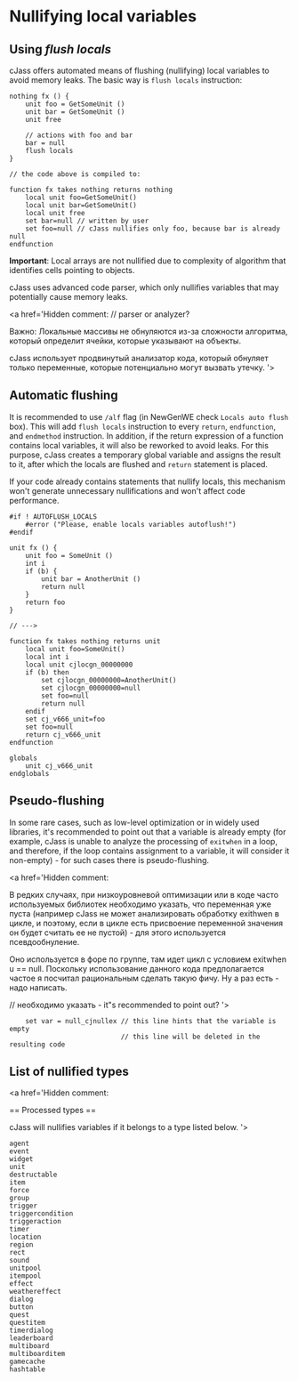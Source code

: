 <a href='Hidden comment: 
Автоматизация рутинной операции обнуления локальных переменных для избежания утечек памяти.
'></a>

# Nullifying local variables #

## Using _flush locals_ ##

cJass offers automated means of flushing (nullifying) local variables to avoid memory leaks. The basic way is `flush locals` instruction:

<a href='Hidden comment: 
cJass предлагает автоматизированные средства обнуления локальных переменных для избежания утечек. Базовое - инструкция flush locals
'></a>
```
nothing fx () {
    unit foo = GetSomeUnit ()
    unit bar = GetSomeUnit ()
    unit free

    // actions with foo and bar
    bar = null
    flush locals
}

// the code above is compiled to:

function fx takes nothing returns nothing
    local unit foo=GetSomeUnit()
    local unit bar=GetSomeUnit()
    local unit free
    set bar=null // written by user
    set foo=null // cJass nullifies only foo, because bar is already null
endfunction
```

**Important**: Local arrays are not nullified due to complexity of algorithm that identifies cells pointing to objects.

cJass uses advanced code parser, which only nullifies variables that may potentially cause memory leaks.

<a href='Hidden comment: 
// parser or analyzer?

Важно: Локальные массивы не обнуляются из-за сложности алгоритма, который определит ячейки, которые указывают на объекты.

cJass использует продвинутый анализатор кода, который обнуляет только переменные, которые потенциально могут вызвать утечку.
'></a>

## Automatic flushing ##

It is recommended to use `/alf` flag (in NewGenWE check `Locals auto flush` box). This will add `flush locals` instruction to every `return`, `endfunction`, and `endmethod` instruction. In addition, if the return expression of a function contains local variables, it will also be reworked to avoid leaks. For this purpose, cJass creates a temporary global variable and assigns the result to it, after which the locals are flushed and `return` statement is placed.

<a href='Hidden comment: 
Рекомендуемым является использование /alf флага (в расширенном NewGenWE установить галочку Locals auto flush) - данная опция добавит flush locals к каждой return, endfunction и endmethod инструкции. Также будет переработана обработка возвращаемого выражения, если в нем используется локальная переменная - будет создана временная глобальная переменная, в которую будем помещен результат, после чего переменные будут обнулены и возвращен результат.
'></a>

If your code already contains statements that nullify locals, this mechanism won't generate unnecessary nullifications and won't affect code performance.

```
#if ! AUTOFLUSH_LOCALS
    #error ("Please, enable locals variables autoflush!")
#endif

unit fx () {
    unit foo = SomeUnit ()
    int i
    if (b) {
        unit bar = AnotherUnit ()
        return null
    }
    return foo
}

// --->

function fx takes nothing returns unit
    local unit foo=SomeUnit()
    local int i
    local unit cjlocgn_00000000
    if (b) then
        set cjlocgn_00000000=AnotherUnit()
        set cjlocgn_00000000=null
        set foo=null
        return null
    endif
    set cj_v666_unit=foo
    set foo=null
    return cj_v666_unit
endfunction

globals
    unit cj_v666_unit
endglobals
```

<a href='Hidden comment: 
В коде, написанном ранее, где переменные обнулялись вручную данная опция не приведет к повторному обнулению и не скажется на быстродействии кода.
'></a>

## Pseudo-flushing ##

In some rare cases, such as low-level optimization or in widely used libraries, it's recommended to point out that a variable is already empty (for example, cJass is unable to analyze the processing of `exitwhen` in a loop, and therefore, if the loop contains assignment to a variable, it will consider it non-empty) - for such cases there is pseudo-flushing.

<a href='Hidden comment: 

В редких случаях, при низкоуровневой оптимизации или в коде часто используемых библиотек необходимо указать, что переменная уже пуста (например cJass не может анализировать обработку exithwen в цикле, и поэтому, если в цикле есть присвоение переменной значения он будет считать ее не пустой) - для этого используется псевдообнуление.

Оно используется в форе по группе, там идет цикл с условием exitwhen u == null. Поскольку использование данного кода предполагается частое я посчитал рациональным сделать такую фичу. Ну а раз есть - надо написать.

// необходимо указать - it"s recommended to point out?
'></a>

```
    set var = null_cjnullex // this line hints that the variable is empty
                            // this line will be deleted in the resulting code
```

## List of nullified types ##

<a href='Hidden comment: 

== Processed types ==

cJass will nullifies variables if it belongs to a type listed below.
'></a>

```
agent
event
widget
unit
destructable
item
force
group
trigger
triggercondition
triggeraction
timer
location
region
rect 
sound
unitpool
itempool
effect
weathereffect
dialog
button
quest
questitem
timerdialog
leaderboard
multiboard
multiboarditem
gamecache
hashtable
```